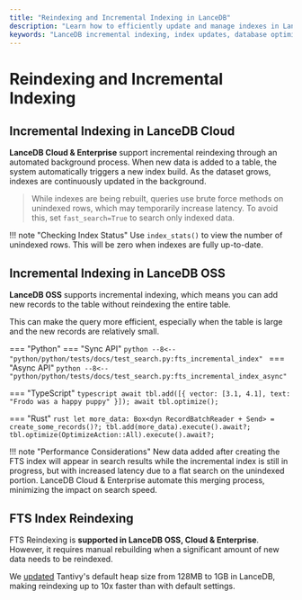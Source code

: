 ```yaml
---
title: "Reindexing and Incremental Indexing in LanceDB"
description: "Learn how to efficiently update and manage indexes in LanceDB using incremental indexing. Includes best practices for adding new records without full reindexing."
keywords: "LanceDB incremental indexing, index updates, database optimization, vector search indexing, index management"
---
```


# Reindexing and Incremental Indexing

## Incremental Indexing in LanceDB Cloud

**LanceDB Cloud & Enterprise** support incremental reindexing through an automated background process. When new data is added to a table, the system automatically triggers a new index build. As the dataset grows, indexes are continuously updated in the background.

> While indexes are being rebuilt, queries use brute force methods on unindexed rows, which may temporarily increase latency. To avoid this, set `fast_search=True` to search only indexed data.

!!! note "Checking Index Status"
    Use `index_stats()` to view the number of unindexed rows. This will be zero when indexes are fully up-to-date.

## Incremental Indexing in LanceDB OSS

**LanceDB OSS** supports incremental indexing, which means you can add new records to the table without reindexing the entire table.

This can make the query more efficient, especially when the table is large and the new records are relatively small.

=== "Python"
    === "Sync API"
        ```python
        --8<-- "python/python/tests/docs/test_search.py:fts_incremental_index"
        ```
    === "Async API"
        ```python
        --8<-- "python/python/tests/docs/test_search.py:fts_incremental_index_async"
        ```

=== "TypeScript"
    ```typescript
    await tbl.add([{ vector: [3.1, 4.1], text: "Frodo was a happy puppy" }]);
    await tbl.optimize();
    ```

=== "Rust"
    ```rust
    let more_data: Box<dyn RecordBatchReader + Send> = create_some_records()?;
    tbl.add(more_data).execute().await?;
    tbl.optimize(OptimizeAction::All).execute().await?;
    ```

!!! note "Performance Considerations"
    New data added after creating the FTS index will appear in search results while the incremental index is still in progress, but with increased latency due to a flat search on the unindexed portion. LanceDB Cloud & Enterprise automate this merging process, minimizing the impact on search speed.

## FTS Index Reindexing

FTS Reindexing is **supported in LanceDB OSS, Cloud & Enterprise**. However, it requires manual rebuilding when a significant amount of new data needs to be reindexed.

We [updated](https://github.com/lancedb/lancedb/pull/762) Tantivy's default heap size from 128MB to 1GB in LanceDB, making reindexing up to 10x faster than with default settings.



